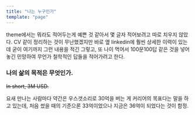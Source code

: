 ```yaml
---
title: "나는 누구인가"
template: "page"
---
```


theme에서는 뭐라도 적어두는게 예쁜 것 같아서 몇 글자 적어보려고 따로 치우지 않았다. CV 같이 정리하는 것이 무난했겠지만 바로 옆 linkedin에 훨씬 상세한 이력이 있는데 굳이 여기까지 그런 내용을 적긴 그렇고, 또 나이 먹어서 100문100답 같은 것을 넣어 놓긴 민망하여 무언가 철학적인 답들을 적어가려고 한다.

### 나의 삶의 목적은 무엇인가.

~~In short, 3M USD.~~

요새 만나는 사람마다 약간은 우스갯소리로 30억을 버는 게 커리어의 목표다는 말을 하고 있는데,  처음 썼을 때의 기준으론 33억이었으나 지금은 36억이 되었다는 것이 함정.